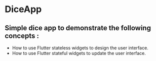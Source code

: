 


# DiceApp 





## Simple dice app to demonstrate the following concepts : 

- How to use Flutter stateless widgets to design the user interface.
- How to use Flutter stateful widgets to update the user interface.
